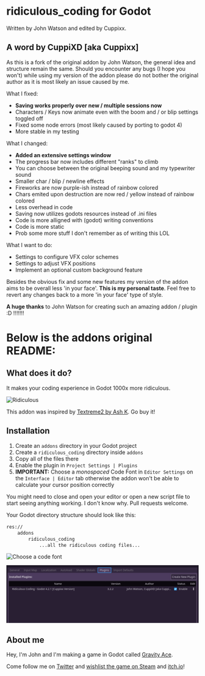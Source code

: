 # ridiculous_coding for Godot

Written by John Watson and edited by Cuppixx.

## A word by CuppiXD [aka Cuppixx]

As this is a fork of the original addon by John Watson, the general idea and structure remain the same.
Should you encounter any bugs (I hope you won't) while using my version of the addon please do not bother the original author as it is most likely an issue caused by me.

What I fixed:
- **Saving works properly over new / multiple sessions now**
- Characters / Keys now animate even with the boom and / or blip settings toggled off
- Fixed some node errors (most likely caused by porting to godot 4)
- More stable in my testing

What I changed:
- **Added an extensive settings window**
- The progress bar now includes different "ranks" to climb
- You can choose between the original beeping sound and my typewriter sound
- Smaller char / blip / newline effects
- Fireworks are now purple-ish instead of rainbow colored
- Chars emited upon destruction are now red / yellow instead of rainbow colored
- Less overhead in code
- Saving now utilizes godots resources instead of .ini files
- Code is more alligned with (godot) writing conventions
- Code is more static
- Prob some more stuff I don't remember as of writing this LOL

What I want to do:
- Settings to configure VFX color schemes
- Settings to adjust VFX positions
- Implement an optional custom background feature

Besides the obvious fix and some new features my version of the addon aims to be overall less 'in your face'. **This is my personal taste**. Feel free to revert any changes back to a more 'in your face' type of style.

**A huge thanks** to John Watson for creating such an amazing addon / plugin :D !!!!!!!

# Below is the addons original README:

## What does it do?

It makes your coding experience in Godot 1000x more ridiculous.

![Ridiculous](readme-example.gif)

This addon was inspired by [Textreme2 by Ash K](https://ash-k.itch.io/textreme-2). Go buy it!

## Installation

1. Create an `addons` directory in your Godot project
2. Create a `ridiculous_coding` directory inside `addons`
3. Copy all of the files there
4. Enable the plugin in `Project Settings | Plugins`
5. **IMPORTANT:** Choose a *monospaced* Code Font in `Editor Settings` on the `Interface | Editor` tab otherwise the addon won't be able to calculate your cursor position correctly

You might need to close and open your editor or open a new script file to start seeing anything working. I don't know why. Pull requests welcome.

Your Godot directory structure should look like this:

```
res://
	addons
		ridiculous_coding
			...all the ridiculous coding files...
```

![Choose a code font](readme-font.png)

![Enable plugin](readme-enable.png)

## About me

Hey, I'm John and I'm making a game in Godot called [Gravity Ace](https://gravityace.com).

Come follow me on [Twitter](https://twitter.com/yafd) and [wishlist the game on Steam](https://store.steampowered.com/app/1003860/Gravity_Ace/) and [itch.io](https://jotson.itch.io/gravity)!
